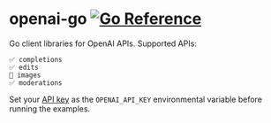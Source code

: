 # openai-go [![Go Reference](https://pkg.go.dev/badge/github.com/rakyll/openai-go.svg)](https://pkg.go.dev/github.com/rakyll/openai-go)

Go client libraries for OpenAI APIs. Supported APIs:
```
✅ completions
✅ edits
🚧 images
✅ moderations
```

Set your [API key](https://platform.openai.com/account/api-keys)
as the `OPENAI_API_KEY` environmental variable before running the examples.

